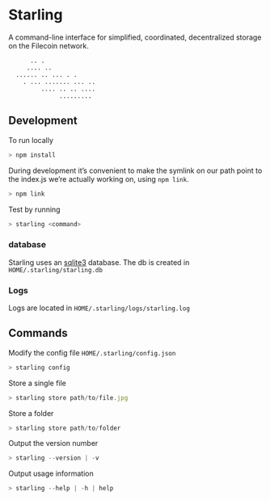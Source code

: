 # Starling

A command-line interface for simplified, coordinated, decentralized storage on the Filecoin network.

```
      .. .
     .... ..
  ...... .. ... . .
    . ... ....... ... ..
         .... .. .. ....
              .........

```

## Development

To run locally

```js
> npm install
```

During development it’s convenient to make the symlink on our path point to the index.js we’re actually working on, using `npm link`.

```js
> npm link
```

Test by running

```js
> starling <command>
```

### database

Starling uses an [sqlite3](https://www.npmjs.com/package/sqlite3) database. The db is created in `HOME/.starling/starling.db`

### Logs

Logs are located in `HOME/.starling/logs/starling.log`

## Commands

Modify the config file `HOME/.starling/config.json`

```js
> starling config
```

Store a single file

```js
> starling store path/to/file.jpg
```

Store a folder

```js
> starling store path/to/folder
```

Output the version number

```js
> starling --version | -v
```

Output usage information

```js
> starling --help | -h | help
```
